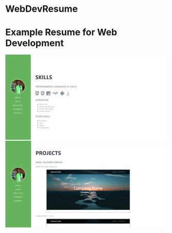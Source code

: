 # WebDevResume
# Example Resume for Web Development

![First Screenshot](/images/screenshots/Portfolio1.PNG)
![Second Screenshot](/images/screenshots/Portfolio2.PNG)
